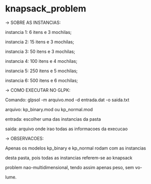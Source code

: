 # knapsack_problem
-> SOBRE AS INSTANCIAS:

instancia 1: 6 itens e 3 mochilas;

instancia 2: 15 itens e 3 mochilas;

instancia 3: 50 itens e 3 mochilas;

instancia 4: 100 itens e 4 mochilas;

instancia 5: 250 itens e 5 mochilas;

instancia 6: 500 itens e 6 mochilas;

-> COMO EXECUTAR NO GLPK:

Comando: glpsol -m arquivo.mod -d entrada.dat -o saida.txt

arquivo: kp_binary.mod ou kp_normal.mod

entrada: escolher uma das instancias da pasta

saida: arquivo onde irao todas as informacoes da execucao

-> OBSERVACOES:

Apenas os modelos kp_binary e kp_normal rodam com as instancias

desta pasta, pois todas as instancias referem-se ao knapsack

problem nao-multidimensional, tendo assim apenas peso, sem vo-

lume.
